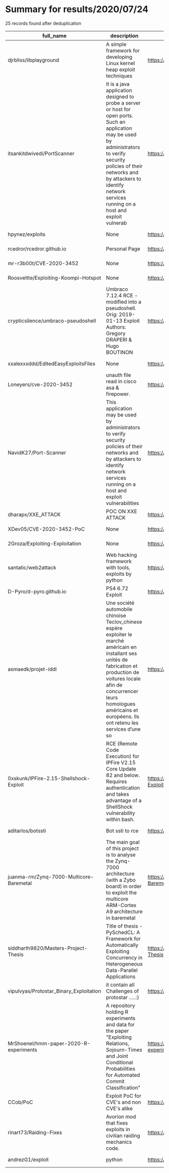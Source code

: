 
# Summary for results/2020/07/24
    
25 records found after deduplication

| full_name | description | html_url | matched_list | matched_count | pushed_at | size | stargazers_count | language | forks_count |
|-----------------------------------------|------------------------------------------------------------------------------------------------------------------------------------------------------------------------------------------------------------------------------------------------------------------|------------------------------------------------------------|---------------------------------------------|-----------------|---------------------------|--------|--------------------|------------|---------------|
| djrbliss/libplayground | A simple framework for developing Linux kernel heap exploit techniques | https://github.com/djrbliss/libplayground | ['exploit'] | 1 | 2020-07-24 04:21:48+00:00 | 19 | 110 | C | 20 |
| itsankitdwivedi/PortScanner | It is a java application designed to probe a server or host for open ports. Such an application may be used by administrators to verify security policies of their networks and by attackers to identify network services running on a host and exploit vulnerab | https://github.com/itsankitdwivedi/PortScanner | ['exploit'] | 1 | 2020-07-24 08:34:43+00:00 | 6 | 0 | Java | 0 |
| hpynez/exploits | None | https://github.com/hpynez/exploits | ['exploit'] | 1 | 2020-07-24 22:28:52+00:00 | 0 | 0 | | 0 |
| rcedror/rcedror.github.io | Personal Page | https://github.com/rcedror/rcedror.github.io | ['rce'] | 1 | 2020-07-24 17:06:18+00:00 | 25 | 0 | HTML | 0 |
| mr-r3b00t/CVE-2020-3452 | None | https://github.com/mr-r3b00t/CVE-2020-3452 | ['cve-2'] | 1 | 2020-07-24 17:11:05+00:00 | 17 | 1 | PowerShell | 2 |
| Roosveltte/Exploiting-Koompi-Hotspot | None | https://github.com/Roosveltte/Exploiting-Koompi-Hotspot | ['exploit'] | 1 | 2020-07-24 08:02:46+00:00 | 0 | 0 | | 0 |
| crypticsilence/umbraco-pseudoshell | Umbraco 7.12.4 RCE - modified into a pseudoshell. Orig: 2019-01-13 Exploit Authors: Gregory DRAPERI & Hugo BOUTINON | https://github.com/crypticsilence/umbraco-pseudoshell | ['exploit', 'rce'] | 2 | 2020-07-24 07:54:14+00:00 | 2 | 0 | Python | 0 |
| xxalexxxddd/EditedEasyExploitsFiles | None | https://github.com/xxalexxxddd/EditedEasyExploitsFiles | ['exploit'] | 1 | 2020-07-24 06:20:17+00:00 | 1 | 0 | | 0 |
| Loneyers/cve-2020-3452 | unauth file read in cisco asa & firepower. | https://github.com/Loneyers/cve-2020-3452 | ['cve-2'] | 1 | 2020-07-24 06:02:19+00:00 | 29 | 2 | Go | 0 |
| NavidK27/Port-Scanner | This application may be used by administrators to verify security policies of their networks and by attackers to identify network services running on a host and exploit vulnerabilities | https://github.com/NavidK27/Port-Scanner | ['exploit'] | 1 | 2020-07-24 04:42:57+00:00 | 3 | 1 | C | 0 |
| dharapx/XXE_ATTACK | POC ON XXE ATTACK | https://github.com/dharapx/XXE_ATTACK | ['attack poc'] | 1 | 2020-07-24 03:31:34+00:00 | 1 | 0 | Python | 0 |
| XDev05/CVE-2020-3452-PoC | None | https://github.com/XDev05/CVE-2020-3452-PoC | ['cve poc', 'cve-2'] | 2 | 2020-07-24 00:49:40+00:00 | 3 | 2 | Shell | 0 |
| 2Groza/Exploiting-Exploitation | None | https://github.com/2Groza/Exploiting-Exploitation | ['exploit'] | 1 | 2020-07-24 09:46:35+00:00 | 1888 | 1 | Python | 0 |
| santatic/web2attack | Web hacking framework with tools, exploits by python | https://github.com/santatic/web2attack | ['exploit'] | 1 | 2020-07-24 07:18:59+00:00 | 21686 | 161 | Python | 50 |
| D-Pyro/d-pyro.github.io | PS4 6.72 Exploit | https://github.com/D-Pyro/d-pyro.github.io | ['exploit'] | 1 | 2020-07-24 14:45:57+00:00 | 1997 | 0 | JavaScript | 0 |
| asmaedk/projet-iddl | Une société automobile chinoise Teclov_chinese espère exploiter le marché américain en installant ses unités de fabrication et production de voitures locale afin de concurrencer leurs homologues américains et européens. Ils ont retenu les services d’une so | https://github.com/asmaedk/projet-iddl | ['exploit'] | 1 | 2020-07-24 23:02:36+00:00 | 352 | 0 | HTML | 0 |
| 0xskunk/IPFire-2.15-Shellshock-Exploit | RCE (Remote Code Execution) for IPFire V2.15 Core Update 82 and below. Requires authentication and takes advantage of a ShellShock vulnerability within bash. | https://github.com/0xskunk/IPFire-2.15-Shellshock-Exploit | ['exploit', 'rce', 'remote code execution'] | 3 | 2020-07-24 10:41:41+00:00 | 226 | 0 | Python | 0 |
| aditarlos/botssti | Bot ssti to rce | https://github.com/aditarlos/botssti | ['rce'] | 1 | 2020-07-24 09:06:55+00:00 | 15 | 0 | PHP | 0 |
| juanma-rm/Zynq-7000-Multicore-Baremetal | The main goal of this project is to analyse the Zynq-7000 architecture (with a Zybo board) in order to exploit the multicore ARM-Cortex A9 architecture in baremetal | https://github.com/juanma-rm/Zynq-7000-Multicore-Baremetal | ['exploit'] | 1 | 2020-07-24 14:32:15+00:00 | 6083 | 0 | HTML | 0 |
| siddharth9820/Masters-Project-Thesis | Title of thesis - PySchedCL: A Framework for Automatically Exploiting Concurrency in Heterogeneous Data-Parallel Applications | https://github.com/siddharth9820/Masters-Project-Thesis | ['exploit'] | 1 | 2020-07-24 06:01:37+00:00 | 10421 | 6 | TeX | 1 |
| vipulvyas/Protostar_Binary_Exploitation | it contain all Challenges of protostar .....:) | https://github.com/vipulvyas/Protostar_Binary_Exploitation | ['exploit'] | 1 | 2020-07-24 12:27:07+00:00 | 58 | 0 | Python | 0 |
| MrShoenel/hmm-paper-2020-R-experiments | A repository holding R experiments and data for the paper "Exploiting Relations, Sojourn-Times and Joint Conditional Probabilities for Automated Commit Classification" | https://github.com/MrShoenel/hmm-paper-2020-R-experiments | ['exploit'] | 1 | 2020-07-24 17:39:30+00:00 | 3145 | 0 | HTML | 0 |
| CCob/PoC | Exploit PoC for CVE's and non CVE's alike | https://github.com/CCob/PoC | ['cve poc', 'exploit'] | 2 | 2020-07-24 12:39:14+00:00 | 6 | 20 | Python | 7 |
| rinart73/Raiding-Fixes | Avorion mod that fixes exploits in civilian raiding mechanics code. | https://github.com/rinart73/Raiding-Fixes | ['exploit'] | 1 | 2020-07-24 14:15:21+00:00 | 398 | 1 | Lua | 0 |
| andrezG1/exploit | python | https://github.com/andrezG1/exploit | ['exploit'] | 1 | 2020-07-24 22:40:23+00:00 | 0 | 0 | | 0 |

